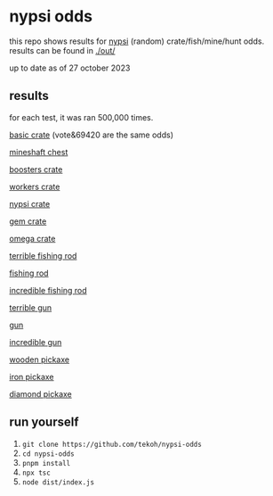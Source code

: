 # nypsi odds

this repo shows results for [nypsi](https://github.com/tekoh/nypsi) (random) crate/fish/mine/hunt odds. results can be found in [./out/](./out/)

up to date as of 27 october 2023

## results

for each test, it was ran 500,000 times.

[basic crate](./out/basic_crate.txt) (vote&69420 are the same odds)

[mineshaft chest](./out/mineshaft_chest.txt)

[boosters crate](./out/boosters_crate.txt)

[workers crate](./out/workers_crate.txt)

[nypsi crate](./out/nypsi_crate.txt)

[gem crate](./out/gem_crate.txt)

[omega crate](./out/omega_crate.txt)

[terrible fishing rod](./out/terrible_fishing_rod.txt)

[fishing rod](./out/fishing_rod.txt)

[incredible fishing rod](./out/incredible_fishing_rod.txt)

[terrible gun](./out/terrible_gun.txt)

[gun](./out/terrible_gun.txt)

[incredible gun](./out/incredible_gun.txt)

[wooden pickaxe](./out/wooden_pickaxe.txt)

[iron pickaxe](./out/iron_pickaxe.txt)

[diamond pickaxe](./out/diamond_pickaxe.txt)

## run yourself

1. `git clone https://github.com/tekoh/nypsi-odds`
2. `cd nypsi-odds`
3. `pnpm install`
4. `npx tsc`
5. `node dist/index.js`
